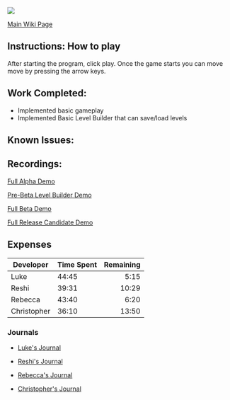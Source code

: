 ![](https://github.com/bjucps209/spring2021-team3/blob/main/Title.PNG)

[Main Wiki Page](https://github.com/bjucps209/spring2021-team3/wiki)

## Instructions: How to play

After starting the program, click play. Once the game starts you can move move by pressing the arrow keys.

## Work Completed:

* Implemented basic gameplay
* Implemented Basic Level Builder that can save/load levels 

## Known Issues:



## Recordings:
[Full Alpha Demo](https://youtu.be/u_dezk9elx8)

[Pre-Beta Level Builder Demo](https://youtu.be/g001WTeK34Y)

[Full Beta Demo](https://youtu.be/tHhD4oKkKjs)

[Full Release Candidate Demo](https://youtu.be/rLCIKcYP_UM)

## Expenses 

| Developer | Time Spent | Remaining |
| --- | --- | ---:|
| Luke | 44:45 | 5:15 |
| Reshi | 39:31 | 10:29 |
| Rebecca | 43:40 | 6:20 |
| Christopher | 36:10 | 13:50 |


### Journals

* [Luke's Journal](https://github.com/bjucps209/spring2021-team3/wiki/Luke's-Journal)

* [Reshi's Journal](https://github.com/bjucps209/spring2021-team3/wiki/Reshi's-Journal)

* [Rebecca's Journal](https://github.com/bjucps209/spring2021-team3/wiki/Rebecca's-Journal)

* [Christopher's Journal](https://github.com/bjucps209/spring2021-team3/wiki/Christopher's-Journal)

